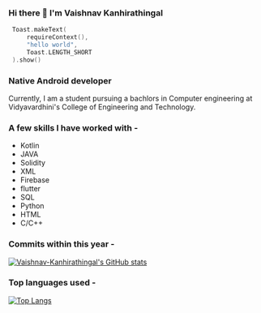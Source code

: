### Hi there 👋 I'm Vaishnav Kanhirathingal

```kotlin
 Toast.makeText(
     requireContext(),
     "hello world",
     Toast.LENGTH_SHORT
 ).show()
```

### Native Android developer

Currently, I am a student pursuing a bachlors in Computer engineering at Vidyavardhini's College of Engineering and Technology.

### A few skills I have worked with -

- Kotlin
- JAVA
- Solidity
- XML
- Firebase
- flutter
- SQL
- Python
- HTML
- C/C++

### Commits within this year -

[![Vaishnav-Kanhirathingal's GitHub stats](https://github-readme-stats.vercel.app/api?username=Vaishnav-Kanhirathingal&hide=prs,stars,issues,contribs&show_icons=true&theme=radical)](https://github.com/anuraghazra/github-readme-stats)

### Top languages used -

[![Top Langs](https://github-readme-stats.vercel.app/api/top-langs/?username=Vaishnav-Kanhirathingal&hide=python)](https://github.com/anuraghazra/github-readme-stats)